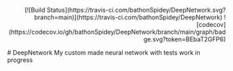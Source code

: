 <p align='right'>[![Build Status](https://travis-ci.com/bathonSpidey/DeepNetwork.svg?branch=main)](https://travis-ci.com/bathonSpidey/DeepNetwork)
![codecov](https://codecov.io/gh/bathonSpidey/DeepNetwork/branch/main/graph/badge.svg?token=BEbaT2GFP6) </p>
# DeepNetwork
 My custom made neural network with tests work in progress
